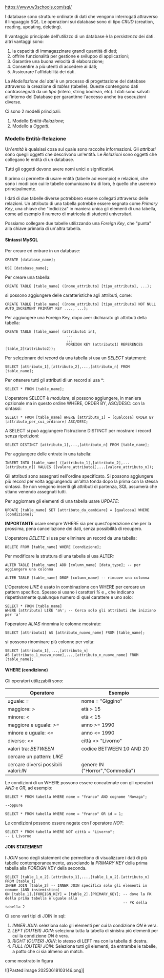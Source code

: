 https://www.w3schools.com/sql/

I database sono strutture ordinate di dati che vengono interrogati attraverso il linguaggio *SQL*. Le operazioni sui database sono di tipo *CRUD* (creation, reading, updating, deleting).

Il vantaggio principale dell'utilizzo di un database è la *persistenza* dei dati.
altri vantaggi sono: 
1. la capacità di immagazzinare grandi quantità di dati;
2. offrire funzionalità per gestione e sviluppo di applicazioni;
3. Garantire una buona velocità di elaborazione;
4. Consentire a più utenti di accedere ai dati;
5. Assicurare l'affidabilità dei dati.

La *Modellazione dei dati* è un processo di progettazione del database attraverso la creazione di *tables* (tabelle). Queste contengono dati contrassegnati da un *tipo* (intero, string boolean, etc). I dati sono salvati all'interno del Database per garantirne l'accesso anche tra esecuzioni diverse.

Ci sono 2 modelli principali:
1. Modello *Entità-Relazione*;
2. Modello a *Oggetti*.

### Modello Entità-Relazione

Un'*entità* è qualsiasi cosa sul quale sono raccolte informazioni.
Gli *attributi* sono quegli oggetti che descrivono un'entità.
Le *Relazioni* sono oggetti che collegano le entità di un database.

Tutti gli oggetti devono avere nomi unici e significativi.

Il primo ci permette di usare entità (tabelle ad esempio) e relazioni, che sono i modi con cui le tabelle comunicano tra di loro, è quello che useremo principalmente.


I dati di due tabelle diverse potrebbero essere collegati attraverso delle relazioni. Un attributo di una tabella potrebbe essere segnato come *Primary Key*, una chiave che "indicizza" in maniera unica gli elementi di una tabella, come ad esempio il numero di matricola di studenti universitari.

Possiamo collegare due tabelle utilizzando una *Foreign Key*, che "punta" alla chiave primaria di un'altra tabella.

#### Sintassi MySQL

Per creare ed entrare in un database:
```mysql
CREATE [database_name];

USE [database_name];
```

Per creare una tabella:
```mysql
CREATE TABLE [table_name] ([nome_attributo] [tipo_attributo], ...);
```

si possono aggiungere delle caratteristiche agli attributi, come: 
```mysql
CREATE TABLE [table_name] ([nome_attributo] [tipo_attributo] NOT NULL AUTO_INCREMENT PRIMARY KEY ...., ...);
```

Per aggiungere una Foreign Key, dopo aver dichiarato gli attributi della tabella:

```mysql
CREATE TABLE [table_name] (attributo1 int,
							...
							...
							FOREIGN KEY (attributo1) REFERENCES [table_2](attributo2));
```

Per selezionare dei *record* da una tabella si usa un *SELECT* statement:

```mysql
SELECT [attributo_1],[attributo_2],...,[attributo_n] FROM [table_name];
```

Per ottenere tutti gli attributi di un record si usa \*:
```mysql
SELECT * FROM [table_name];
```

L'operatore SELECT è *modulare*, si possono aggiungere, in maniera opzionale ma in questo ordine WHERE, ORDER BY, ASC/DESC: con la sintassi:
```mysql
SELECT * FROM [table_name] WHERE [attributo_1] = [qualcosa] ORDER BY [attributo_per_cui_ordinare] ASC/DESC;
```

A SELECT si può aggiungere l'istruzione DISTINCT per mostrare i record senza ripetizioni:

```mysql
SELECT DISTINCT [attributo_1],...,[attributo_n] FROM [table_name];
```


Per aggiungere delle entrate in una tabella:
```mysql
INSERT INTO [table_name] ([attributo_1],[attributo_2],...[attributo_n]) VALUES ([valore_attributo1],...[valore_attributo_n]);
```

Gli attributi sono assegnati nell'ordine specificato.
Si possono aggiungere più record per volta aggiungendo un'altra tonda dopo la prima con la stessa sintassi.
Se non vengono inseriti gli attributi di partenza, SQL assumerà che stiano venendo assegnati tutti.

Per aggiornare gli elementi di una tabella usare *UPDATE*:

```mysql
UPDATE [table_name] SET [attributo_da_cambiare] = [qualcosa] WHERE [condizione];
```

**IMPORTANTE** usare sempre WHERE sia per quest'operazione che per la prossima, pena cancellazione dei dati, senza possibilità di recupero.

L'operatore *DELETE* si usa per eliminare un record da una tabella:
```mysql
DELETE FROM [table_name] WHERE [condizione];
```

Per modificare la struttura di una tabella si usa ALTER:
```mysql
ALTER TABLE [table_name] ADD [column_name] [data_type]; -- per aggiungere una colonna

ALTER TABLE [table_name] DROP [column_name] -- rimuove una colonna
```

L'Operatore *LIKE* è usato in combinazione con WHERE  per cercare un pattern specifico.
Spesso si usano i caratteri *%* e *_* che indicano rispettivamente qualunque numero di quel carattere e uno solo:
```mysql
SELECT * FROM [table_name]
WHERE [attributo] LIKE 'a%'; -- Cerca solo gli attributi che iniziano per 'a'
```

l'operatore *ALIAS* rinomina le colonne mostrate:
```mysql
SELECT [attributo1] AS [attributo_nuovo_nome] FROM [table_name];
```

si possono rinominare più colonne per volta:

```mysql
SELECT [attributo_1],...,[attributo_n]
AS [attributo_1_nuovo_nome],...,[attributo_n_nuovo_nome] FROM [table_name];
```

#### WHERE (condizione)

Gli operatori utilizzabili sono:

| Operatore                             | Esempio                         |
| ------------------------------------- | ------------------------------- |
| uguale: *=*                           | nome = "Giggino"                |
| maggiore: *>*                         | età > 15                        |
| minore: *<*                           | età < 15                        |
| maggiore e uguale: *>=*               | anno >= 1990                    |
| minore e uguale: *<=*                 | anno <= 1990                    |
| diverso: *<>*                         | città <> "Livorno"              |
| valori tra: *BETWEEN*                 | codice BETWEEN 10 AND 20        |
| cercare un pattern: *LIKE*            |                                 |
| cercare diversi possibili valori:*IN* | genere IN ("Horror","Commedia") |
Le condizioni di un WHERE possono essere concatenate con gli operatori *AND* e *OR*, ad esempio:

```mysql
SELECT * FROM tabella WHERE nome = "franco" AND cognome "Novaga";

--oppure

SELECT * FROM tabella WHERE nome = "franco" OR id = 1;
```

Le condizioni possono essere negate con l'operatore *NOT*:

```mysql
SELECT * FROM tabella WHERE NOT città = "Livorno";
-- L Livorno
```

#### JOIN STATEMENT

I *JOIN* sono degli statement che permettono di visualizzare i dati di più tabelle contemporaneamente, associando la *PRIMARY KEY* della prima tabella alla *FOREIGN KEY* della seconda.

``` mysql
SELECT [table_1_o_2].[attributo_1],...,[table_1_o_2].[attributo_n] 
FROM [table_1]
INNER JOIN [table_2] -- INNER JOIN specifica solo gli elementi in comune (AND insiemistico)
ON [table_1].[FOREIGN_KEY] = [table_2].[PRIMARY_KEY]; -- dove la FK della prima tabella è uguale alla
													  -- PK della tabella 2
```


Ci sono vari tipi di JOIN in sql:
1. *INNER JOIN*: seleziona solo gli elementi per cui la condizione *ON* è vera.
2. *LEFT (OUTER) JOIN*: seleziona tutta la tabella di sinistra più elementi per cui la condizione *ON* è vera.
3. *RIGHT (OUTER) JOIN*: lo stesso di LEFT ma con la tabella di destra.
4. *FULL (OUTER) JOIN*: Seleziona tutti gli elementi, da entrambe le tabelle, a patto che ci sia almeno un match.

come mostrato in figura

![[Pasted image 20250618103146.png]]


